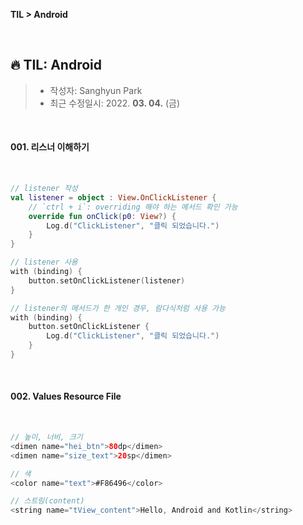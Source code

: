 **TIL > Android**

<br>

## 🔥 TIL: Android

> * 작성자: Sanghyun Park
> * 최근 수정일시: 2022. **03. 04.** (금)



<br>

#### 001. 리스너 이해하기

<br>

```kotlin
// listener 작성
val listener = object : View.OnClickListener {
    // `ctrl + i`: overriding 해야 하는 메서드 확인 가능 
    override fun onClick(p0: View?) {
        Log.d("ClickListener", "클릭 되었습니다.")
    }
}

// listener 사용
with (binding) {
    button.setOnClickListener(listener)
}

// listener의 메서드가 한 개인 경우, 람다식처럼 사용 가능
with (binding) {
    button.setOnClickListener {
        Log.d("ClickListener", "클릭 되었습니다.")
    }
}
```



<br>

#### 002. Values Resource File

<br>

```kotlin
// 높이, 너비, 크기
<dimen name="hei_btn">80dp</dimen>
<dimen name="size_text">20sp</dimen>

// 색
<color name="text">#F86496</color>

// 스트링(content)
<string name="tView_content">Hello, Android and Kotlin</string>
```



<br>
